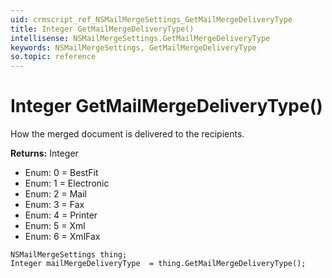 ```yaml
---
uid: crmscript_ref_NSMailMergeSettings_GetMailMergeDeliveryType
title: Integer GetMailMergeDeliveryType()
intellisense: NSMailMergeSettings.GetMailMergeDeliveryType
keywords: NSMailMergeSettings, GetMailMergeDeliveryType
so.topic: reference
---
```


# Integer GetMailMergeDeliveryType()

How the merged document is delivered to the recipients.

**Returns:** Integer

* Enum: 0 = BestFit
* Enum: 1 = Electronic
* Enum: 2 = Mail
* Enum: 3 = Fax
* Enum: 4 = Printer
* Enum: 5 = Xml
* Enum: 6 = XmlFax

```crmscript
NSMailMergeSettings thing;
Integer mailMergeDeliveryType  = thing.GetMailMergeDeliveryType();
```

